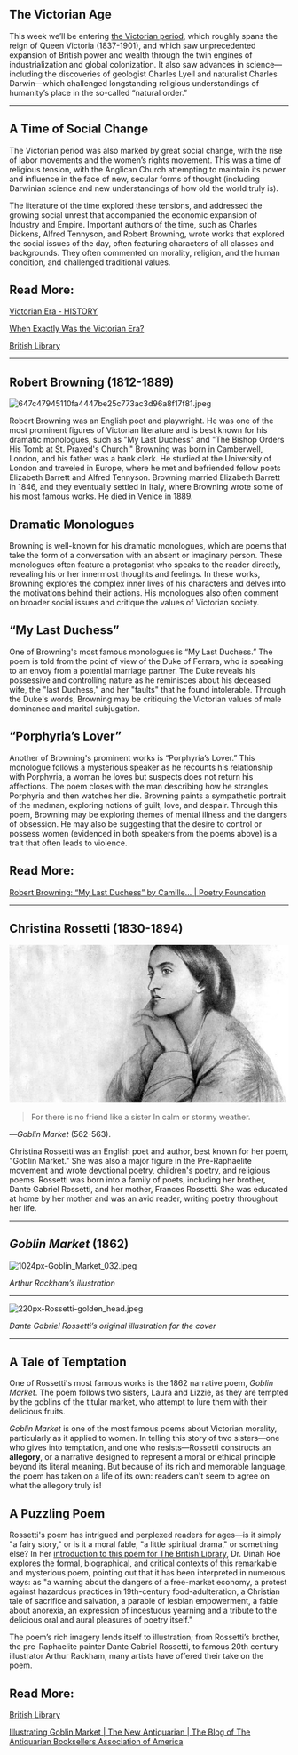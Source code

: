 
## The Victorian Age

This week we’ll be entering [the Victorian period](https://alg.manifoldapp.org/read/british-literature-ii-part-2/section/66de981d-fd7c-4279-b703-620bb7328548), which roughly spans the reign of Queen Victoria (1837-1901), and which saw unprecedented expansion of British power and wealth through the twin engines of industrialization and global colonization. It also saw advances in science— including the discoveries of geologist Charles Lyell and naturalist Charles Darwin—which challenged longstanding religious understandings of humanity’s place in the so-called “natural order.”

---
## A Time of Social Change
The Victorian period was also marked by great social change, with the rise of labor movements and the women’s rights movement. This was a time of religious tension, with the Anglican Church attempting to maintain its power and influence in the face of new, secular forms of thought (including Darwinian science and new understandings of how old the world truly is).

The literature of the time explored these tensions, and addressed the growing social unrest that accompanied the economic expansion of Industry and Empire. Important authors of the time, such as Charles Dickens, Alfred Tennyson, and Robert Browning, wrote works that explored the social issues of the day, often featuring characters of all classes and backgrounds. They often commented on morality, religion, and the human condition, and challenged traditional values.

## **Read More:**

[Victorian Era - HISTORY](https://www.history.com/topics/19th-century/victorian-era-timeline)

[When Exactly Was the Victorian Era?](https://www.mentalfloss.com/article/652383/victorian-era-history-timeline)

[British Library](https://www.bl.uk/victorian-britain/articles/the-rise-of-technology-and-industry)

---
## Robert Browning (1812-1889)

![647c47945110fa4447be25c773ac3d96a8f17f81.jpeg](Courses/English%202323/Lectures/Victorian%20Vices%20&%20Virtues.assets/647c47945110fa4447be25c773ac3d96a8f17f81.jpeg)

Robert Browning was an English poet and playwright. He was one of the most prominent figures of Victorian literature and is best known for his dramatic monologues, such as "My Last Duchess" and "The Bishop Orders His Tomb at St. Praxed's Church." Browning was born in Camberwell, London, and his father was a bank clerk. He studied at the University of London and traveled in Europe, where he met and befriended fellow poets Elizabeth Barrett and Alfred Tennyson. Browning married Elizabeth Barrett in 1846, and they eventually settled in Italy, where Browning wrote some of his most famous works. He died in Venice in 1889.

## Dramatic Monologues

Browning is well-known for his dramatic monologues, which are poems that take the form of a conversation with an absent or imaginary person. These monologues often feature a protagonist who speaks to the reader directly, revealing his or her innermost thoughts and feelings. In these works, Browning explores the complex inner lives of his characters and delves into the motivations behind their actions. His monologues also often comment on broader social issues and critique the values of Victorian society.

## “My Last Duchess”

One of Browning's most famous monologues is “My Last Duchess.” The poem is told from the point of view of the Duke of Ferrara, who is speaking to an envoy from a potential marriage partner. The Duke reveals his possessive and controlling nature as he reminisces about his deceased wife, the "last Duchess," and her "faults" that he found intolerable. Through the Duke's words, Browning may be critiquing the Victorian values of male dominance and marital subjugation.

## “Porphyria’s Lover”

Another of Browning's prominent works is “Porphyria’s Lover.” This monologue follows a mysterious speaker as he recounts his relationship with Porphyria, a woman he loves but suspects does not return his affections. The poem closes with the man describing how he strangles Porphyria and then watches her die. Browning paints a sympathetic portrait of the madman, exploring notions of guilt, love, and despair. Through this poem, Browning may be exploring themes of mental illness and the dangers of obsession. He may also be suggesting that the desire to control or possess women (evidenced in both speakers from the poems above) is a trait that often leads to violence.

## **Read More:**

[Robert Browning: “My Last Duchess” by Camille… | Poetry Foundation](https://www.poetryfoundation.org/articles/144033/robert-browning-my-last-duchess)

---
## Christina Rossetti (1830-1894)

![p01h7v66.jpeg](Courses/English%202323/Lectures/Victorian%20Vices%20&%20Virtues.assets/p01h7v66.jpeg)

> For there is no friend like a sister
In calm or stormy weather.

—*Goblin Market* (562-563).

Christina Rossetti was an English poet and author, best known for her poem, "Goblin Market." She was also a major figure in the Pre-Raphaelite movement and wrote devotional poetry, children's poetry, and religious poems. Rossetti was born into a family of poets, including her brother, Dante Gabriel Rossetti, and her mother, Frances Rossetti. She was educated at home by her mother and was an avid reader, writing poetry throughout her life.

---
## ***Goblin Market*** (1862)

![1024px-Goblin_Market_032.jpeg](Courses/English%202323/Lectures/Victorian%20Vices%20&%20Virtues.assets/1024px-Goblin_Market_032.jpeg)

*Arthur Rackham’s illustration*

---

![220px-Rossetti-golden_head.jpeg](Courses/English%202323/Lectures/Victorian%20Vices%20&%20Virtues.assets/220px-Rossetti-golden_head.jpeg)

*Dante Gabriel Rossetti’s original illustration for the cover*

---
## A Tale of Temptation
One of Rossetti's most famous works is the 1862 narrative poem, *Goblin Market*. The poem follows two sisters, Laura and Lizzie, as they are tempted by the goblins of the titular market, who attempt to lure them with their delicious fruits.

*Goblin Market* is one of the most famous poems about Victorian morality, particularly as it applied to women. In telling this story of two sisters—one who gives into temptation, and one who resists—Rossetti constructs an **allegory**, or a narrative designed to represent a moral or ethical principle beyond its literal meaning. But because of its rich and memorable language, the poem has taken on a life of its own: readers can't seem to agree on what the allegory truly is!

## A Puzzling Poem

Rossetti's poem has intrigued and perplexed readers for ages—is it simply "a fairy story," or is it a moral fable, "a little spiritual drama," or something else? In her [introduction to this poem for The British Library](https://www.bl.uk/romantics-and-victorians/articles/an-introduction-to-goblin-market), Dr. Dinah Roe explores the formal, biographical, and critical contexts of this remarkable and mysterious poem, pointing out that it has been interpreted in numerous ways: as "a warning about the dangers of a free-market economy, a protest against hazardous practices in 19th-century food-adulteration, a Christian tale of sacrifice and salvation, a parable of lesbian empowerment, a fable about anorexia, an expression of incestuous yearning and a tribute to the delicious oral and aural pleasures of poetry itself."

The poem’s rich imagery lends itself to illustration; from Rossetti’s brother, the pre-Raphaelite painter Dante Gabriel Rossetti, to famous 20th century illustrator Arthur Rackham, many artists have offered their take on the poem.

## **Read More:**

[British Library](https://www.bl.uk/romantics-and-victorians/articles/an-introduction-to-goblin-market)

[Illustrating Goblin Market | The New Antiquarian | The Blog of The Antiquarian Booksellers Association of America](https://www.abaa.org/blog/post/illustrating-goblin-market)

